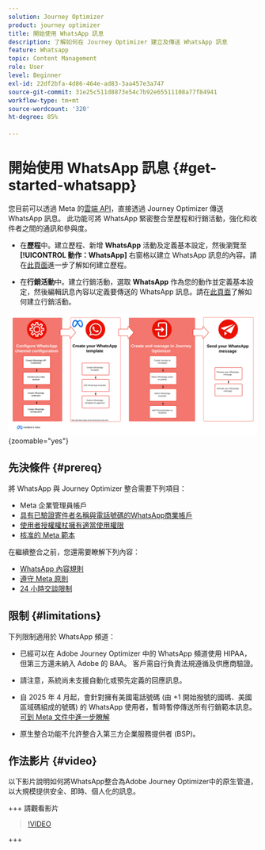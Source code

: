 ```yaml
---
solution: Journey Optimizer
product: journey optimizer
title: 開始使用 WhatsApp 訊息
description: 了解如何在 Journey Optimizer 建立及傳送 WhatsApp 訊息
feature: Whatsapp
topic: Content Management
role: User
level: Beginner
exl-id: 22df2bfa-4d86-464e-ad83-3aa457e3a747
source-git-commit: 31e25c511d8873e54c7b92e65511108a77f84941
workflow-type: tm+mt
source-wordcount: '320'
ht-degree: 85%

---
```


# 開始使用 WhatsApp 訊息 {#get-started-whatsapp}

您目前可以透過 Meta 的[雲端 API](https://developers.facebook.com/docs/whatsapp/cloud-api/)，直接透過 Journey Optimizer 傳送 WhatsApp 訊息。 此功能可將 WhatsApp 緊密整合至歷程和行銷活動，強化和收件者之間的通訊和參與度。

* 在&#x200B;**歷程**&#x200B;中。建立歷程、新增 **WhatsApp** 活動及定義基本設定，然後瀏覽至&#x200B;**[!UICONTROL 動作：WhatsApp]** 右窗格以建立 WhatsApp 訊息的內容。請在[此頁面](../building-journeys/journey-gs.md)進一步了解如何建立歷程。

* 在&#x200B;**行銷活動**&#x200B;中。建立行銷活動，選取 **WhatsApp** 作為您的動作並定義基本設定，然後編輯訊息內容以定義要傳送的 WhatsApp 訊息。請在[此頁面](../campaigns/create-campaign.md#configure)了解如何建立行銷活動。

![](assets/do-not-localize/whatsapp-beta.png){zoomable="yes"}

## 先決條件 {#prereq}

將 WhatsApp 與 Journey Optimizer 整合需要下列項目：

* Meta 企業管理員帳戶
* [具有已驗證寄件者名稱與電話號碼的WhatsApp商業帳戶](https://developers.facebook.com/docs/whatsapp/overview/business-accounts/)
* [使用者授權權杖擁有適當使用權限](https://developers.facebook.com/blog/post/2022/12/05/auth-tokens/)
* [核准的 Meta 範本](https://developers.facebook.com/docs/whatsapp/message-templates/guidelines/)

在繼續整合之前，您還需要瞭解下列內容：

* [WhatsApp 內容規則](https://www.whatsapp.com/legal/messaging-guidelines)
* [遵守 Meta 原則](https://www.whatsapp.com/legal)
* [24 小時交談限制](https://developers.facebook.com/docs/whatsapp/messaging-limits/)

## 限制 {#limitations}

下列限制適用於 WhatsApp 頻道：

* 已經可以在 Adobe Journey Optimizer 中的 WhatsApp 頻道使用 HIPAA，但第三方還未納入 Adobe 的 BAA。 客戶需自行負責法規遵循及供應商驗證。

* 請注意，系統尚未支援自動化或預先定義的回應訊息。

* 自 2025 年 4 月起，會針對擁有美國電話號碼 (由 +1 開始撥號的國碼、美國區域碼組成的號碼) 的 WhatsApp 使用者，暫時暫停傳送所有行銷範本訊息。 [可到 Meta 文件中進一步瞭解](https://developers.facebook.com/docs/whatsapp/cloud-api/guides/send-message-templates#per-user-marketing-template-message-limits)

* 原生整合功能不允許整合入第三方企業服務提供者 (BSP)。

## 作法影片 {#video}

以下影片說明如何將WhatsApp整合為Adobe Journey Optimizer中的原生管道，以大規模提供安全、即時、個人化的訊息。

+++ 請觀看影片

>[!VIDEO](https://video.tv.adobe.com/v/3470255?learn=on&captions=chi_hant)

+++

